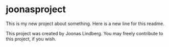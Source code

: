# joonasproject

This is my new project about something.
Here is a new line for this readme.

This project was created by Joonas Lindberg. You may freely contribute to this project, if you wish.